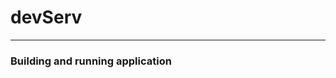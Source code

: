 # devServ
---------------------------------------------------------------------
### Building and running application